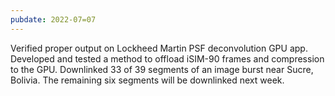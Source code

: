 ```yaml
---
pubdate: 2022-07=07
---
```


Verified proper output on Lockheed Martin PSF deconvolution GPU app. Developed and tested a method to offload iSIM-90 frames and compression to the GPU.  Downlinked 33 of 39 segments of an image burst near Sucre, Bolivia.  The remaining six segments will be downlinked next week.
